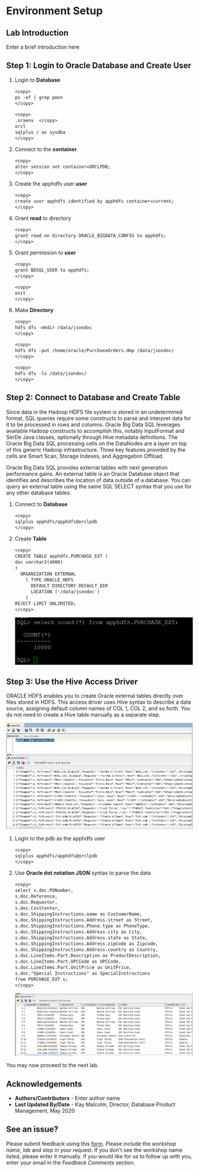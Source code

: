 # Environment Setup

## Lab Introduction
Enter a brief introduction here

## **Step 1:** Login to Oracle Database and Create User

1. Login to **Database**
  
    ````
    <copy>
    ps -ef | grep pmon
    </copy>
    ````

    ````
    <copy>
    .oraenv  </copy>
    orcl
    sqlplus / as sysdba
    </copy>
    ````

2. Connect to the **container**
   
    ````
    <copy>
    alter session set container=ORCLPDB;
    </copy>
    ````
3. Create the apphdfs user **user**

    ````
    <copy>
    create user apphdfs identified by apphdfs container=current;
    </copy>
    ````

4. Grant **read** to directory 
    ````
    <copy>
    grant read on directory ORACLE_BIGDATA_CONFIG to apphdfs;
    </copy>
    ````

5. Grant permission to **user**
    ````
    <copy>
    grant BDSQL_USER to apphdfs;
    </copy>
    ````

    ````
    <copy>
    exit
    </copy>
    ````

6. Make **Directory**
    ````
    <copy>
    hdfs dfs -mkdir /data/jsondoc
    </copy>
    ````
    ````
    <copy>
    hdfs dfs -put /home/oracle/PurchaseOrders.dmp /data/jsondoc/
    </copy>
    ````
    ````
    <copy>
    hdfs dfs -ls /data/jsondoc/
    </copy>
    ````

## **Step 2:** Connect to Database and Create Table

Since data in the Hadoop HDFS file system is stored in an undetermined format, SQL queries require some constructs to parse and interpret data for it to be processed in rows and columns. Oracle Big Data SQL leverages available Hadoop constructs to accomplish this, notably InputFormat and SerDe Java classes, optionally through Hive metadata definitions. The Oracle Big Data SQL processing cells on the DataNodes are a layer on top of this generic Hadoop infrastructure. Three key features provided by the cells are Smart Scan, Storage Indexes, and Aggregation Offload.

Oracle Big Data SQL provides external tables with next generation performance gains. An external table is an Oracle Database object that identifies and describes the location of data outside of a database. You can query an external table using the same SQL SELECT syntax that you use for any other database tables. 

1. Connect to **Database**

    ````
    <copy>
    sqlplus apphdfs/apphdfs@orclpdb
    </copy>
    ````

2. Create **Table**

    ````
    <copy>
    CREATE TABLE apphdfs.PURCHASE_EXT (
    doc varchar2(4000)
    )
      ORGANIZATION EXTERNAL
        ( TYPE ORACLE_HDFS
          DEFAULT DIRECTORY DEFAULT_DIR
          LOCATION ('/data/jsondoc')
        )
    REJECT LIMIT UNLIMITED;
    </copy>   
    ````

    ![](./images/IMG15.PNG " ")

## **Step 3:** Use the Hive Access Driver

ORACLE HDFS enables you to create Oracle external tables directly over files stored in HDFS. This access driver uses Hive syntax to describe a data source, assigning default column names of COL 1, COL 2, and so forth. You do not need to create a Hive table manually as a separate step.

   ![](./images/IMG16.PNG " ")

1. Login to the pdb as the apphdfs user
    ````
    <copy>
    sqlplus apphdfs/apphdfs@orclpdb
    </copy>
    ````

2. Use **Oracle dot notation JSON** syntax to parse the data
   
    ````
    <copy>
    select s.doc.PONumber,
    s.doc.Reference,
    s.doc.Requestor,
    s.doc.CostCenter,
    s.doc.ShippingInstructions.name as CustomerName,
    s.doc.ShippingInstructions.Address.street as Street,
    s.doc.ShippingInstructions.Phone.type as PhoneType,
    s.doc.ShippingInstructions.Address.city as City,
    s.doc.ShippingInstructions.Address.state as State,
    s.doc.ShippingInstructions.Address.zipCode as Zipcode,
    s.doc.ShippingInstructions.Address.country as Country,
    s.doc.LineItems.Part.Description as ProductDescription,
    s.doc.LineItems.Part.UPCCode as UPCCode,
    s.doc.LineItems.Part.UnitPrice as UnitPrice,
    s.doc."Special Instructions" as SpecialInstructions 
    from PURCHASE_EXT s;
    </copy>
    ````
    ![](./images/IMG17.PNG " ")

You may now proceed to the next lab.

## Acknowledgements

- **Authors/Contributors** - Enter author  name
- **Last Updated By/Date** - Kay Malcolm, Director, Database Product Management, May 2020

## See an issue?
Please submit feedback using this [form](https://apexapps.oracle.com/pls/apex/f?p=133:1:::::P1_FEEDBACK:1). Please include the *workshop name*, *lab* and *step* in your request.  If you don't see the workshop name listed, please enter it manually. If you would like for us to follow up with you, enter your email in the *Feedback Comments* section.












